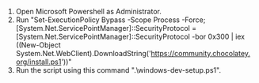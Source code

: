 1. Open Microsoft Powershell as Administrator.
2. Run "Set-ExecutionPolicy Bypass -Scope Process -Force; [System.Net.ServicePointManager]::SecurityProtocol = [System.Net.ServicePointManager]::SecurityProtocol -bor 0x300 | iex ((New-Object System.Net.WebClient).DownloadString('https://community.chocolatey.org/install.ps1'))"
3. Run the script using this command ".\windows-dev-setup.ps1".